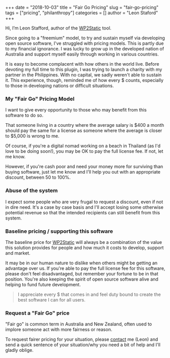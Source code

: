 +++ 
date = "2018-10-03"
title = "Fair Go Pricing"
slug = "fair-go-pricing" 
tags = ["pricing", "philanthropy"]
categories = []
author = "Leon Staford"
+++

Hi, I’m Leon Stafford, author of the [WP2Static](/) tool.

Since going to a "freemium" model, to try and sustain myself via developing open source software, I've struggled with pricing models. This is partly due to my financial ignorance. I was lucky to grow up in the developed nation of Australia and support myself easily through working in various countries.

It is easy to become complacent with how others in the world live. Before devoting my full time to this plugin, I was trying to launch a charity with my partner in the Philippines. With no capital, we sadly weren't able to sustain it. This experience, though, reminded me of how every $ counts, especially to those in developing nations or difficult situations. 

### My "Fair Go" Pricing Model

I want to give every opportunity to those who may benefit from this software to do so.

That someone living in a country where the average salary is $400 a month should pay the same for a license as someone where the average is closer to $5,000 is wrong to me. 

Of course, if you're a digital nomad working on a beach in Thailand (as I'd love to be doing soon!), you may be OK to pay the full license fee. If not, let me know.

However, if you're cash poor and need your money more for surviving than buying software, just let me know and I'll help you out with an appropriate discount, between 50 to 100%.

### Abuse of the system

I expect some people who are very frugal to request a discount, even if not in dire need. It's a case by case basis and I'll accept losing some otherwise potential revenue so that the intended recipients can still benefit from this system.

### Baseline pricing / supporting this software

The baseline price for [WP2Static](/) will always be a combination of the value this solution provides for people and how much it costs to develop, support and market.  

It may be in our human nature to dislike when others might be getting an advantage over us. If you're able to pay the full license fee for this software, please don't feel disadvantaged, but remember your fortune to be in that position. You're also keeping the spirit of open source software alive and helping to fund future development. 

> I appreciate every $ that comes in and feel duty bound to create the best software I can for all users.

### Request a "Fair Go" price

"Fair go" is common term in Australia and New Zealand, often used to implore someone act with more fairness or reason.

To request fairer pricing for your situation, please [contact](/contact) me (Leon) and send a quick sentence of your situation/why you need a bit of help and I'll gladly oblige.


